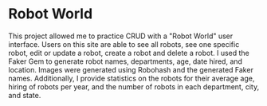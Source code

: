# Robot World

This project allowed me to practice CRUD with a "Robot World" user interface. Users on this site are able to see all robots, see one specific robot, edit or update a robot, create a robot and delete a robot. I used the Faker Gem to generate robot names, departments, age, date hired, and location. Images were generated using Robohash and the generated Faker names. Additionally, I provide statistics on the robots for their average age, hiring of robots per year, and the number of robots in each department, city, and state. 